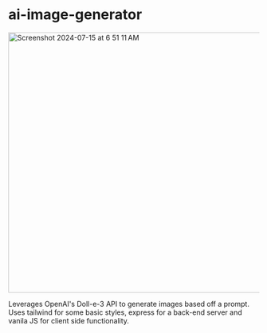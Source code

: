 # ai-image-generator

<img width="524" alt="Screenshot 2024-07-15 at 6 51 11 AM" src="https://github.com/user-attachments/assets/5e33a958-4a7a-4aa8-b691-9d99e47de4fa">

Leverages OpenAI's Doll-e-3 API to generate images based off a prompt. Uses tailwind for some basic styles, express for a back-end server and vanila JS for client side functionality.
